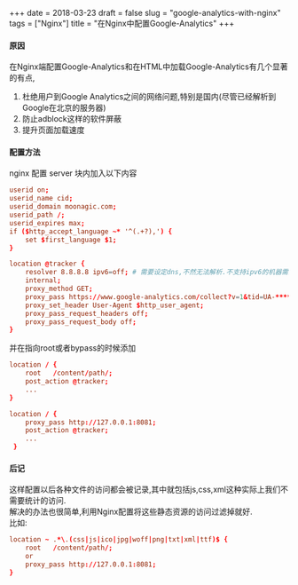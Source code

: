 +++
date = 2018-03-23
draft = false
slug = "google-analytics-with-nginx"
tags = ["Nginx"]
title = "在Nginx中配置Google-Analytics"
+++

#### 原因
在Nginx端配置Google-Analytics和在HTML中加载Google-Analytics有几个显著的有点,
1. 杜绝用户到Google Analytics之间的网络问题,特别是国内(尽管已经解析到Google在北京的服务器)
2. 防止adblock这样的软件屏蔽
3. 提升页面加载速度

#### 配置方法
nginx 配置 server 块内加入以下内容
```conf
userid on;
userid_name cid;
userid_domain moonagic.com;
userid_path /;
userid_expires max;
if ($http_accept_language ~* '^(.+?),') {
    set $first_language $1;
}

location @tracker {
    resolver 8.8.8.8 ipv6=off; # 需要设定dns,不然无法解析.不支持ipv6的机器需要关闭ipv6
    internal;
    proxy_method GET;
    proxy_pass https://www.google-analytics.com/collect?v=1&tid=UA-*******-*&$uid_set$uid_got&t=pageview&dh=$host&dp=$request_uri&uip=$remote_addr&dr=$http_referer&ul=$first_language&z=$msec;
    proxy_set_header User-Agent $http_user_agent;
    proxy_pass_request_headers off;
    proxy_pass_request_body off;
}
```

并在指向root或者bypass的时候添加
```conf
location / {
    root   /content/path/;
    post_action @tracker;
    ...
}
```
```conf
location / {
    proxy_pass http://127.0.0.1:8081;
    post_action @tracker;
    ...
 }
```
#### 后记
这样配置以后各种文件的访问都会被记录,其中就包括js,css,xml这种实际上我们不需要统计的访问.  
解决的办法也很简单,利用Nginx配置将这些静态资源的访问过滤掉就好.  
比如:
```conf
location ~ .*\.(css|js|ico|jpg|woff|png|txt|xml|ttf)$ {
    root   /content/path/;
    or
    proxy_pass http://127.0.0.1:8081;
}
```